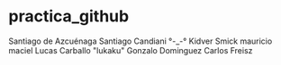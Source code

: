 # practica_github
Santiago de Azcuénaga
Santiago Candiani
°-_-° Kidver Smick
mauricio maciel
Lucas Carballo "lukaku"
Gonzalo Dominguez
Carlos Freisz